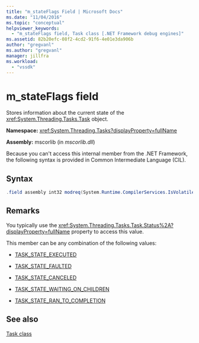 ```yaml
---
title: "m_stateFlags Field | Microsoft Docs"
ms.date: "11/04/2016"
ms.topic: "conceptual"
helpviewer_keywords:
  - "m_stateFlags field, Task class [.NET Framework debug engines]"
ms.assetid: 82b20efc-08f2-4cd2-91f6-4e01e3da906b
author: "gregvanl"
ms.author: "gregvanl"
manager: jillfra
ms.workload:
  - "vssdk"
---
```

# m_stateFlags field
Stores information about the current state of the <xref:System.Threading.Tasks.Task> object.

 **Namespace:** <xref:System.Threading.Tasks?displayProperty=fullName>

 **Assembly:** mscorlib (in *mscorlib.dll*)

 Because you can't access this internal member from the .NET Framework, the following syntax is provided in Common Intermediate Language (CIL).

## Syntax

```csharp
.field assembly int32 modreq(System.Runtime.CompilerServices.IsVolatile) m_stateFlags
```

## Remarks
 You typically use the <xref:System.Threading.Tasks.Task.Status%2A?displayProperty=fullName> property to access this value.

 This member can be any combination of the following values:

-   [TASK_STATE_EXECUTED](../../extensibility/debugger/task-state-executed-field.md)

-   [TASK_STATE_FAULTED](../../extensibility/debugger/task-state-faulted-field.md)

-   [TASK_STATE_CANCELED](../../extensibility/debugger/task-state-canceled-field.md)

-   [TASK_STATE_WAITING_ON_CHILDREN](../../extensibility/debugger/task-state-waiting-on-children-field.md)

-   [TASK_STATE_RAN_TO_COMPLETION](../../extensibility/debugger/task-state-ran-to-completion-field.md)

## See also
 [Task class](../../extensibility/debugger/task-class-internal-members.md)